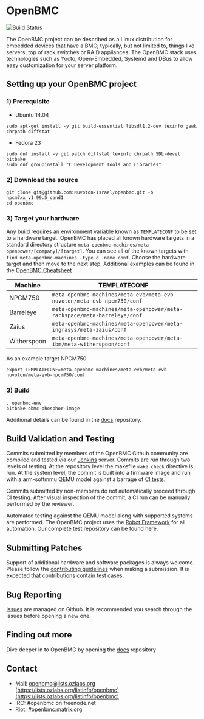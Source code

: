 # OpenBMC #

[![Build Status](https://openpower.xyz/buildStatus/icon?job=openbmc-build)](https://openpower.xyz/job/openbmc-build/)

The OpenBMC project can be described as a Linux distribution for embedded
devices that have a BMC; typically, but not limited to, things like servers,
top of rack switches or RAID appliances. The OpenBMC stack uses technologies
such as Yocto, Open-Embedded, Systemd and DBus to allow easy customization
for your server platform.


## Setting up your OpenBMC project ##

### 1) Prerequisite ###
- Ubuntu 14.04

```
sudo apt-get install -y git build-essential libsdl1.2-dev texinfo gawk chrpath diffstat
```

- Fedora 23

```
sudo dnf install -y git patch diffstat texinfo chrpath SDL-devel bitbake
sudo dnf groupinstall "C Development Tools and Libraries"
```
### 2) Download the source ###
```
git clone git@github.com:Nuvoton-Israel/openbmc.git -b npcm7xx_v1.99.5_cand1
cd openbmc
```

### 3) Target your hardware ###
Any build requires an environment variable known as `TEMPLATECONF` to be set
to a hardware target.  OpenBMC has placed all known hardware targets in a
standard directory structure `meta-openbmc-machines/meta-openpower/[company]/[target]`.
You can see all of the known targets with `find meta-openbmc-machines -type d -name conf`.
Choose the hardware target and then move to the next step. Additional examples
can be found in the [OpenBMC Cheatsheet](https://github.com/openbmc/docs/blob/master/cheatsheet.md)

Machine | TEMPLATECONF
--------|---------
NPCM750 | ```meta-openbmc-machines/meta-evb/meta-evb-nuvoton/meta-evb-npcm750/conf```
Barreleye | ```meta-openbmc-machines/meta-openpower/meta-rackspace/meta-barreleye/conf```
Zaius| ```meta-openbmc-machines/meta-openpower/meta-ingrasys/meta-zaius/conf```
Witherspoon| ```meta-openbmc-machines/meta-openpower/meta-ibm/meta-witherspoon/conf```


As an example target NPCM750
```
export TEMPLATECONF=meta-openbmc-machines/meta-evb/meta-evb-nuvoton/meta-evb-npcm750/conf
```

### 3) Build ###

```
. openbmc-env
bitbake obmc-phosphor-image
```

Additional details can be found in the [docs](https://github.com/openbmc/docs)
repository.

## Build Validation and Testing ##
Commits submitted by members of the OpenBMC Github community are compiled and
tested via our [Jenkins](https://openpower.xyz/) server.  Commits are run
through two levels of testing.  At the repository level the makefile `make
check` directive is run.  At the system level, the commit is built into a
firmware image and run with a arm-softmmu QEMU model against a barrage of
[CI tests](https://openpower.xyz/job/openbmc-test-qemu-ci/).

Commits submitted by non-members do not automatically proceed through CI
testing. After visual inspection of the commit, a CI run can be manually
performed by the reviewer.

Automated testing against the QEMU model along with supported systems are
performed.  The OpenBMC project uses the
[Robot Framework](http://robotframework.org/) for all automation.  Our
complete test repository can be found
[here](https://github.com/openbmc/openbmc-test-automation).

## Submitting Patches ##
Support of additional hardware and software packages is always welcome.
Please follow the [contributing guidelines](https://github.com/openbmc/docs/blob/master/contributing.md)
when making a submission.  It is expected that contributions contain test
cases.

## Bug Reporting ##
[Issues](https://github.com/openbmc/openbmc/issues) are managed on
Github.  It is recommended you search through the issues before opening
a new one.

## Finding out more ##
Dive deeper in to OpenBMC by opening the [docs](https://github.com/openbmc/docs)
repository

## Contact ##
- Mail: openbmc@lists.ozlabs.org [https://lists.ozlabs.org/listinfo/openbmc](https://lists.ozlabs.org/listinfo/openbmc)
- IRC: #openbmc on freenode.net
- Riot: [#openbmc:matrix.org](https://riot.im/app/#/room/#openbmc:matrix.org)
